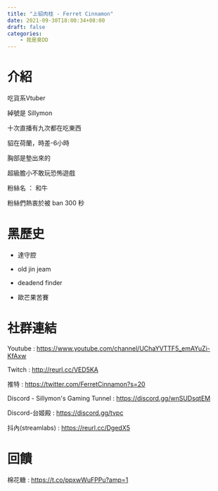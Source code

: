 ```yaml
---
title: "上貂肉桂 - Ferret Cinnamon"
date: 2021-09-30T18:00:34+08:00
draft: false
categories:
    - 我是臭DD
---
```

# 介紹

吃貨系Vtuber

綽號是 Sillymon

十次直播有九次都在吃東西

貂在荷蘭，時差-6小時

胸部是墊出來的

超級膽小不敢玩恐怖遊戲

粉絲名 ： 和牛

粉絲們熱衷於被 ban 300 秒

# 黑歷史

- 達守腔

- old jin jeam

- deadend finder

- 歐芒果苦賽

# 社群連結

Youtube : 
https://www.youtube.com/channel/UChaYVTTF5_emAYuZi-KfAxw

Twitch : 
http://reurl.cc/VED5KA

推特 : 
https://twitter.com/FerretCinnamon?s=20

Discord - Sillymon's Gaming Tunnel : 
https://discord.gg/wnSUDsqtEM

Discord-台姬殿 : 
https://discord.gg/tvpc

抖內(streamlabs) : 
https://reurl.cc/DgedX5

# 回饋

棉花糖 : https://t.co/ppxwWuFPPu?amp=1
